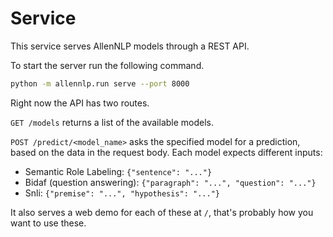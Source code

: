 # Service

This service serves AllenNLP models through a REST API.

To start the server run the following command.

```bash
python -m allennlp.run serve --port 8000
```

Right now the API has two routes.

`GET /models` returns a list of the available models.

`POST /predict/<model_name>` asks the specified model for a prediction, based on the data in the request body. Each model expects different inputs:

* Semantic Role Labeling: `{"sentence": "..."}`
* Bidaf (question answering): `{"paragraph": "...", "question": "..."}`
* Snli: `{"premise": "...", "hypothesis": "..."}`

It also serves a web demo for each of these at `/`,
that's probably how you want to use these.
